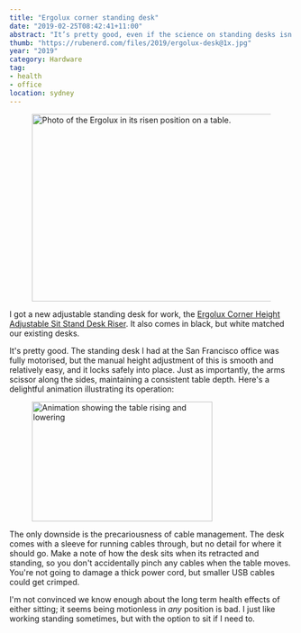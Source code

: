 ```yaml
---
title: "Ergolux corner standing desk"
date: "2019-02-25T08:42:41+11:00"
abstract: "It’s pretty good, even if the science on standing desks isn’t concrete."
thumb: "https://rubenerd.com/files/2019/ergolux-desk@1x.jpg"
year: "2019"
category: Hardware
tag:
- health
- office
location: sydney
---
```

<figure><img src="https://rubenerd.com/files/2019/ergolux-desk@1x.jpg" srcset="https://rubenerd.com/files/2019/ergolux-desk@1x.jpg 1x, https://rubenerd.com/files/2019/ergolux-desk@2x.jpg 2x" alt="Photo of the Ergolux in its risen position on a table." style="width:500px; height:333px;" /></figure>

I got a new adjustable standing desk for work, the [Ergolux Corner Height Adjustable Sit Stand Desk Riser]. It also comes in black, but white matched our existing desks.

It's pretty good. The standing desk I had at the San Francisco office was fully motorised, but the manual height adjustment of this is smooth and relatively easy, and it locks safely into place. Just as importantly, the arms scissor along the sides, maintaining a consistent table depth. Here's a delightful animation illustrating its operation:

<figure><img src="https://rubenerd.com/files/2019/ergolux-desk.gif" alt="Animation showing the table rising and lowering" style="width:320px; height:213px;" /></figure>

The only downside is the precariousness of cable management. The desk comes with a sleeve for running cables through, but no detail for where it should go. Make a note of how the desk sits when its retracted and standing, so you don't accidentally pinch any cables when the table moves. You're not going to damage a thick power cord, but smaller USB cables could get crimped.

I'm not convinced we know enough about the long term health effects of either sitting; it seems being motionless in *any* position is bad. I just like working standing sometimes, but with the option to sit if I need to.

[Ergolux Corner Height Adjustable Sit Stand Desk Riser]: https://www.kogan.com/au/buy/ergolux-corner-height-adjustable-sit-stand-desk-riser-white/


